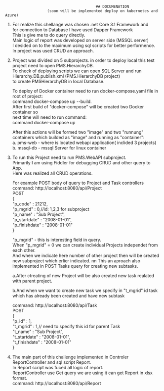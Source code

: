 
                                             ## DOCUMENATION
                       (soon will be implemented deploy on kubernetes and Azure)

1. For realize this chellange was chosen .net Core 3.1 Framework and  
   for connection to Database I have used Dapper Framework  
   This is give me to do query directly.  
   Main logic of report was developed on server side (MSSQL server)  
   I desided on to the maximum using sql scripts for better performence.  
   In project was used CRUD an approach.  

2. Project was divided on 5 subprojects. 
   in order to deploy local this test project need to open PMS.HierarchyDB.  
   To  check of deploying scripts we can open SQL Server and run Hierarchy.DB.publish.xml (PMS.HierarchyDB project)  
   to create PMSHierarchyDB in local Database.  
  
   To  deploy of Docker container need to run docker-compose.yaml file in root of project:  
   command docker-compose up --build.  
   After first build of "docker-compose" will be created two Docker container so  
   next time will need to run command:   
   command docker-compose up  
  
    After this actions will be formed two "image" and two "runnung" containers which builded as "image" and running as "container":  
      a. pms-web - where is located  webapi application( inclided 3 projects)  
      b. mssql-db - mssql Server for linux container   

3. To run this Project need to run PMS.WebAPI subproject.  
   Primarily I am using Fiddler for debugging CRUD and other query to App.   
   Here was realized all CRUD operations.  

   For example  POST body of query to Project and Task controllers  
   command: http://localhost:8080/api/Project   
   POST  
   {  
    "p_code" : 21212,  
    "p_mgrid" : 0,//id: 1,2,3 for subproject  
    "p_name" : "Sub Project",  
    "p_startdate" : "2008-01-01",  
     "p_finishdate" :  "2008-01-01"  
   }  

   "p_mgrid" - this is interesting field in query.  
    When "p_mgrid" = 0 we can create individual Projects independet from each other.  
    And when we indicate here number of other project then will be created new subproject which  erlier indicated. nn
    This an aproach  also implemented in POST Tasks query for creating new subtasks.  

    a.After ctreating  of new Project  will be also created  new task realated  with  parent project.  
    
    b.And when we want to create new task we specify in "t_mgrid" id task which has already been created and have new subtask  
    
   command: http://localhost:8080/api/Task  
   POST  
   {  
    "p_id" : 1,  
    "t_mgrid" : 1,// need to specify this id for parent Task  
    "t_name" : "Sub Project",  
    "t_startdate" : "2008-01-01",  
     "t_finishdate" :  "2008-01-01"  
    }  

4. The main part of this challenge implemented in Controler ReportController and sql script Report.  
   In Report script was fuced all logic of report.  
   ReportController use Get query we are using it can get Report in xlsx format.  
   command: http://localhost:8080/api/Report  

 
